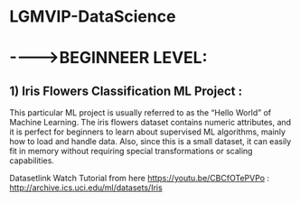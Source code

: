# LGMVIP-DataScience
# ---->BEGINNEER LEVEL:
  ## 1) Iris Flowers Classification ML Project :

This particular ML project is usually referred to as the “Hello World” of Machine Learning. The iris flowers dataset contains numeric attributes, and it is perfect for beginners to learn about supervised ML algorithms, mainly how to load and handle data. Also, since this is a small dataset, it can easily fit in memory without requiring special transformations or scaling capabilities.

Datasetlink Watch Tutorial from here https://youtu.be/CBCfOTePVPo  : http://archive.ics.uci.edu/ml/datasets/Iris 
